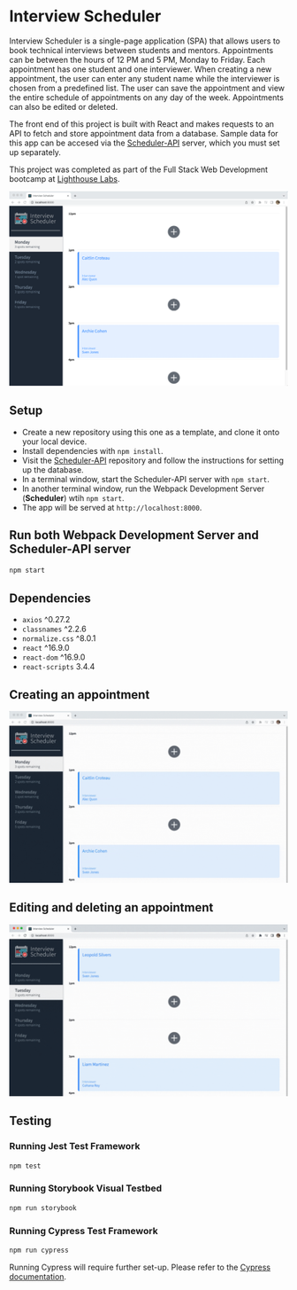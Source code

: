 # Interview Scheduler

Interview Scheduler is a single-page application (SPA) that allows users to book technical interviews between students and mentors. Appointments can be between the hours of 12 PM and 5 PM, Monday to Friday. Each appointment has one student and one interviewer. When creating a new appointment, the user can enter any student name while the interviewer is chosen from a predefined list. The user can save the appointment and view the entire schedule of appointments on any day of the week. Appointments can also be edited or deleted. 

The front end of this project is built with React and makes requests to an API to fetch and store appointment data from a database. Sample data for this app can be accesed via the [Scheduler-API](https://github.com/lighthouse-labs/scheduler-api) server, which you must set up separately.

This project was completed as part of the Full Stack Web Development bootcamp at [Lighthouse Labs](http://www.lighthouselabs.ca).

!["Interview Scheduler](https://github.com/caitlincroteau/scheduler/blob/master/docs/interview-scheduler.png)
## Setup

- Create a new repository using this one as a template, and clone it onto your local device.
- Install dependencies with `npm install`.
- Visit the [Scheduler-API](https://github.com/lighthouse-labs/scheduler-api) repository and follow the instructions for setting up the database.
- In a terminal window, start the Scheduler-API server with `npm start`.
- In another terminal window, run the Webpack Development Server (**Scheduler**) wtih `npm start`.
- The app will be served at `http://localhost:8000`.

## Run both Webpack Development Server and Scheduler-API server

```sh
npm start
```

## Dependencies

- `axios` ^0.27.2
- `classnames` ^2.2.6
- `normalize.css` ^8.0.1
- `react` ^16.9.0
- `react-dom` ^16.9.0
- `react-scripts` 3.4.4

## 
## Creating an appointment
!["Creating an appointment"](https://github.com/caitlincroteau/scheduler/blob/master/docs/interview-scheduler-ADD.gif)

## Editing and deleting an appointment
!["Editing an appointment"](https://github.com/caitlincroteau/scheduler/blob/master/docs/interview-schedulerEDIT-DELETE.gif)

## Testing
### Running Jest Test Framework

```sh
npm test
```

### Running Storybook Visual Testbed

```sh
npm run storybook
```

### Running Cypress Test Framework

```sh
npm run cypress
```
Running Cypress will require further set-up. Please refer to the [Cypress documentation](https://www.cypress.io/).